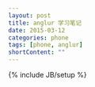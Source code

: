 ```yaml
---
layout: post
title: anglur 学习笔记
date: 2015-03-12
categories: phone
tags: [phone, anglur]
shortContent: ""
---
```

{% include JB/setup %}
